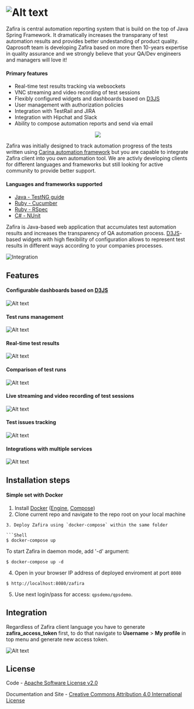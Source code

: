![Alt text](./docs/img/zafira.png "Zafira Logo")
==================

Zafira is central automation reporting system that is build on the top of Java Spring Framework. It dramatically increases the transparany of test automation results and provides better undestanding of product quality. Qaprosoft team is developing Zafira based on more then 10-years expertise in quality assurance and we strongly believe that your QA/Dev engineers and managers will love it!

#### Primary features
* Real-time test results tracking via websockets
* VNC streaming and video recording of test sessions
* Flexibly configured widgets and dashboards based on [D3JS](https://d3js.org/)
* User management with authorization policies
* Integration with TestRail and JIRA
* Integration with Hipchat and Slack
* Ability to compose automation reports and send via email

<p align="center">
  <img src="./docs/img/space.png">
</p>

Zafira was initially designed to track automation progress of the tests written using [Carina automation framework](https://github.com/qaprosoft/carina/) but you are capable to integrate Zafira client into you own automation tool. We are activly developing clients for different languages and frameworks but still looking for active community to provide better support. 

#### Languages and frameworks supported
* [Java - TestNG guide](https://github.com/qaprosoft/zafira-testng)
* [Ruby - Cucumber](https://github.com/qaprosoft/zafira-ruby#cucumber-usage)
* [Ruby - RSpec](https://github.com/qaprosoft/zafira-ruby#rspec-usage)
* [C# - NUnit](https://github.com/qaprosoft/zafira-nunit)


Zafira is Java-based web application that accumulates test automation results and increases the transparency of QA automation process. [D3JS](https://d3js.org)-based widgets with high flexibility of configuration allows to represent test results in different ways according to your companies processes.

![Integration](docs/img/integration.png)

## Features

#### Configurable dashboards based on [D3JS](https://d3js.org/)
![Alt text](docs/img/feature_dashboards.png "Dashboards")

#### Test runs management
![Alt text](docs/img/feature_testruns.png "Test runs management")

#### Real-time test results
![Alt text](docs/img/feature_testrun_results.png "Test results")

#### Comparison of test runs
![Alt text](docs/img/feature_testruns_comparison.png "Test runs comparison")

#### Live streaming and video recording of test sessions
![Alt text](docs/img/feature_live_streaming.png "Live streaming")

#### Test issues tracking
![Alt text](docs/img/feature_test_issues.png "Test issues tracking")

#### Integrations with multiple services
![Alt text](docs/img/feature_integrations.png "Integrations")

## Installation steps

#### Simple set with Docker

1. Install [Docker](https://docs.docker.com/engine/installation/) ([Engine](https://docs.docker.com/engine/installation/), [Compose](https://docs.docker.com/compose/install/))
2. Clone current repo and navigate to the repo root on your local machine
  ```
3. Deploy Zafira using `docker-compose` within the same folder

  ```Shell
  $ docker-compose up
  ```
To start Zafira in daemon mode, add '-d' argument:
  ```Shell
  $ docker-compose up -d
  ```  
4. Open in your browser IP address of deployed enviroment at port `8080`

  ```
  $ http://localhost:8080/zafira
  ```
5. Use next login/pass for access: `qpsdemo/qpsdemo`.

## Integration

Regardless of Zafira client language you have to generate **zafira_access_token** first, to do that navigate to **Username** > **My profile** in top menu and generate new access token.

![Alt text](docs/img/generate-token.png "Generate token")




## License
Code - [Apache Software License v2.0](http://www.apache.org/licenses/LICENSE-2.0)

Documentation and Site - [Creative Commons Attribution 4.0 International License](http://creativecommons.org/licenses/by/4.0/deed.en_US)
